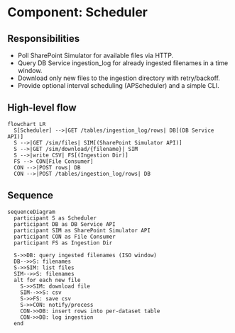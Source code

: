 # Component: Scheduler

 
## Responsibilities

- Poll SharePoint Simulator for available files via HTTP.
- Query DB Service ingestion_log for already ingested filenames in a time window.
- Download only new files to the ingestion directory with retry/backoff.
- Provide optional interval scheduling (APScheduler) and a simple CLI.

## High-level flow

```mermaid
flowchart LR
  S[Scheduler] -->|GET /tables/ingestion_log/rows| DB[(DB Service API)]
  S -->|GET /sim/files| SIM[(SharePoint Simulator API)]
  S -->|GET /sim/download/{filename}| SIM
  S -->|write CSV| FS[(Ingestion Dir)]
  FS --> CON[File Consumer]
  CON -->|POST rows| DB
  CON -->|POST /tables/ingestion_log/rows| DB
```

## Sequence

```mermaid
sequenceDiagram
  participant S as Scheduler
  participant DB as DB Service API
  participant SIM as SharePoint Simulator API
  participant CON as File Consumer
  participant FS as Ingestion Dir

  S->>DB: query ingested filenames (ISO window)
  DB-->>S: filenames
  S->>SIM: list files
  SIM-->>S: filenames
  alt for each new file
    S->>SIM: download file
    SIM-->>S: csv
    S->>FS: save csv
    S->>CON: notify/process
    CON->>DB: insert rows into per-dataset table
    CON->>DB: log ingestion
  end
```
